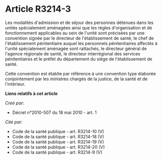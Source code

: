 # Article R3214-3

Les modalités d'admission et de séjour des personnes détenues dans les unités spécialement aménagées ainsi que les règles
d'organisation et de fonctionnement applicables au sein de l'unité sont précisées par une convention signée par le directeur
de l'établissement de santé, le chef de l'établissement pénitentiaire auquel les personnels pénitentiaires affectés à l'unité
spécialement aménagée sont rattachés, le directeur général de l'agence régionale de santé, le directeur interrégional des
services pénitentiaires et le préfet du département du siège de l'établissement de santé. 

Cette convention est établie par référence à une convention type élaborée conjointement par les ministres chargés de la
justice, de la santé et de l'intérieur.

**Liens relatifs à cet article**

_Créé par_:

  - Décret n°2010-507 du 18 mai 2010 - art. 1

_Cité par_:

  - Code de la santé publique - art. R3214-10 (V)
  - Code de la santé publique - art. R3214-18 (V)
  - Code de la santé publique - art. R3214-19 (V)
  - Code de la santé publique - art. R3214-20 (V)
  - Code de la santé publique - art. R3214-9 (V)
